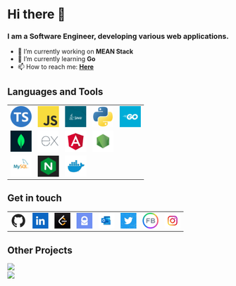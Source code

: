 <h1 align="left">Hi there 👋</h1>
<h3 align="left">I am a Software Engineer, developing various web applications.</h3>
<ul>
    <li>🔭 I’m currently working on <b>MEAN Stack</b></li>
    <li>🌱 I’m currently learning <b>Go</b></li>
    <li>📫 How to reach me: <a href="#contact"><b>Here</b></a></li>
</ul>
<h2 id="tools">Languages and Tools</h2>
<table>
  <tr>
    <td>
        <img src="./img/typescript.jpg" width="48" height="48" alt="TypeScript"></img>
    </td>
    <td>
        <img src="./img/javascript.jpg" width="48" height="48" alt="JavaScript"></img>
    </td>
    <td>
        <img src="./img/java.png" width="48" height="48" alt="JAVA"></img>
    </td>
    <td>
        <img src="./img/python.png" width="48" height="48" alt="Python"></img>
    </td>
    <td>
        <img src="./img/golang.png" width="48" height="48" alt="Go"></img>
    </td>
  </tr>
  <tr>
    <td>
        <img src="./img/mongodb.png" width="48" height="48" alt="MongoDB"></img>
    </td>
    <td>
        <img src="./img/expressjs.png" width="48" height="48" alt="Express.Js"></img>
    </td>
    <td>
        <img src="./img/angular.jpg" width="48" height="48" alt="Angular"></img>
    </td>
    <td>
        <img src="./img/nodejs.jpg" width="48" height="48" alt="Node.Js"></img>
    </td>
  </tr>
  <tr>
    <td>
        <img src="./img/mysql.png" width="48" height="48" alt="MySQL"></img>
    </td>
    <td>
        <img src="./img/nginx.jpg" width="48" height="48" alt="Nginx"></img>
    </td>
    <td>
        <img src="./img/docker.jpg" width="48" height="48" alt="Docker"></img>
    </td>
  </tr>
</table>
<h2 id="contact">Get in touch</h2>
<table>
  <tr>
    <td>
        <a href="https://github.com/mzoengc/">
            <img src="./img/github.jpg" width="36" height="36" alt="Github"></img>
        </a>
    </td>
    <td>
        <a href="https://www.linkedin.com/in/marymwc/">
            <img src="./img/linkedin.jpg" width="36" height="36" alt="linkedin"></img>
        </a>
    </td>
    <td>
        <a href="https://leetcode.com/mzoengc/">
            <img src="./img/leetcode.jpg" width="36" height="36" alt="Leetcode"></img>
        </a>
    </td>
    <td>
        <a href="mailto:mingwai.cheung@pm.me">
            <img src="./img/protonmail.jpg" width="36" height="36" alt="Protonmail"></img>
        </a>
    </td>
    <td>
        <a href="mailto:mingwai.cheung@hotmail.com">
            <img src="./img/outlook.png" width="36" height="36" alt="Hotmail"></img>
        </a>
    </td>
    <td>
        <a href="https://twitter.com/mzhkca/">
            <img src="./img/twitter.jpg" width="36" height="36" alt="Twitter"></img>
        </a>
    </td>
    <td>
        <a href="https://www.facebook.com/mzhkca/">
            <img src="./img/facebook.jpg" width="36" height="36" alt="Facebook"></img>
        </a>
    </td>
    <td>
        <a href="https://www.instagram.com/mzhkca/">
            <img src="./img/instagram.jpg" width="36" height="36" alt="Instagram"></img>
        </a>
    </td>
  </tr>
</table>
<h2 id="projects">Other Projects</h2>
<a href="https://github.com/onceming/FinalYearProject">
    <img src="https://github-readme-stats.vercel.app/api/pin/?username=onceming&repo=FinalYearProject&theme=dark "/>
</a>
<br/>
<a href="https://github.com/oncedevhk/vlivego">
    <img src="https://github-readme-stats.vercel.app/api/pin/?username=oncedevhk&repo=vlivego&theme=dark "/>
</a>  

